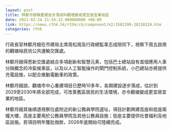 ```yaml
---
layout: post
title: 林鄭月娥稱重建逐步落成料觀塘變成更宜居宜業地區
date: 2021-03-24 21:54:32.000000000 +08:00
link: https://news.rthk.hk/rthk/ch/component/k2/1582399-20210324.htm
categories: rthk
---
```


行政長官林鄭月娥在市建局主席周松崗及行政總監韋志成陪同下，視察下周五啟用的觀塘裕民坊公共運輸交匯處。

林鄭月娥得悉新交匯處結合多項創新和智慧元素，包括巴士總站設有首個應用人車分隔概念的冷氣候車區，以及以人工智能操作的閘門控制系統，小巴總站亦將提供充電設施，以配合推動電動車的政策。

林鄭月娥說，觀塘市中心重建項目已歷時10多年，各期建設逐步落成，估計到2029至2030年將全部完成，可改善舊區居民的生活環境，亦令觀塘變成更宜居宜業的地區。

林鄭月娥其後順道視察位處附近的新公務員學院選址，項目計劃興建高座和低座兩幢大樓，高座主要用於公務員學院及其他公務員設施；低座主要提供社會福利及地區設施。若項目明年獲批撥款，2026年底開始可陸續完成。
